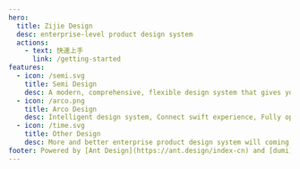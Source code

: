 ```yaml
---
hero:
  title: Zijie Design
  desc: enterprise-level product design system
  actions:
    - text: 快速上手
      link: /getting-started
features:
  - icon: /semi.svg
    title: Semi Design
    desc: A modern, comprehensive, flexible design system that gives you all modular blocks you need to build sensible web apps & SaaS products.<br>[Get Started](https://semi.design/)
  - icon: /arco.png
    title: Arco Design
    desc: Intelligent design system, Connect swift experience, Fully open source enterprise-level product design system.<br>[Get Started](https://arco.design/)
  - icon: /time.svg
    title: Other Design
    desc: More and better enterprise product design system will coming soon.<br>[Get Started](https://zijie.design/)
footer: Powered by [Ant Design](https://ant.design/index-cn) and [dumi](https://d.umijs.org/zh-CN)
---
```




<!-- ## Hello dumi! -->
